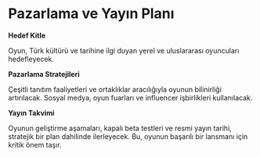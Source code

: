 # Pazarlama ve Yayın Planı

**Hedef Kitle**

Oyun, Türk kültürü ve tarihine ilgi duyan yerel ve uluslararası oyuncuları hedefleyecek.

**Pazarlama Stratejileri**

Çeşitli tanıtım faaliyetleri ve ortaklıklar aracılığıyla oyunun bilinirliği artırılacak. Sosyal medya, oyun fuarları ve influencer işbirlikleri kullanılacak.

**Yayın Takvimi**

Oyunun geliştirme aşamaları, kapalı beta testleri ve resmi yayın tarihi, stratejik bir plan dahilinde ilerleyecek. Bu, oyunun başarılı bir lansmanı için kritik önem taşır.
